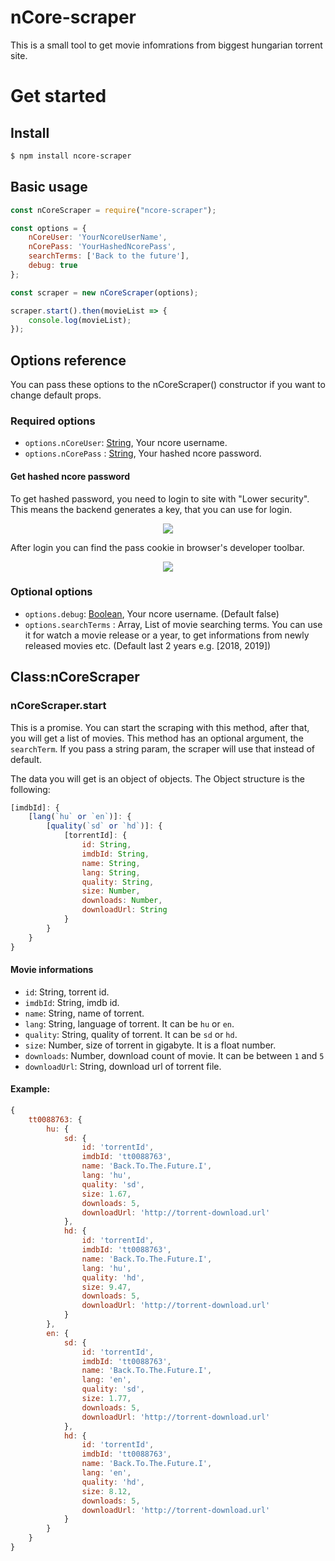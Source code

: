 # nCore-scraper

This is a small tool to get movie infomrations from biggest hungarian torrent site.

# Get started

## Install

```sh
$ npm install ncore-scraper
```

## Basic usage

```js
const nCoreScraper = require("ncore-scraper");

const options = {
    nCoreUser: 'YourNcoreUserName',
    nCorePass: 'YourHashedNcorePass',
    searchTerms: ['Back to the future'],
    debug: true
};

const scraper = new nCoreScraper(options);

scraper.start().then(movieList => {
    console.log(movieList);
});
```

## Options reference
You can pass these options to the nCoreScraper() constructor if you want to change default props.

### Required options
 * `options.nCoreUser`: [String](https://developer.mozilla.org/en-US/docs/Web/JavaScript/Data_structures#String_type), Your ncore username.
 * `options.nCorePass` : [String](https://developer.mozilla.org/en-US/docs/Web/JavaScript/Data_structures#String_type), Your hashed ncore password.

#### Get hashed ncore password
To get hashed password, you need to login to site with "Lower security". This means the backend generates a key, that you can use for login.

<p align="center">
    <img src="https://gist.githubusercontent.com/nfjodor/dc2ceece26b866451238779518c7a9fc/raw/54da831ed4404502ca033e1742e29f64c2438c6e/ncore-login.png">
</p>

After login you can find the pass cookie in browser's developer toolbar.

<p align="center">
    <img src="https://gist.githubusercontent.com/nfjodor/dc2ceece26b866451238779518c7a9fc/raw/54da831ed4404502ca033e1742e29f64c2438c6e/ncore-cookie.png">
</p>

### Optional options
 * `options.debug`: [Boolean](https://developer.mozilla.org/en-US/docs/Web/JavaScript/Data_structures#Boolean_type), Your ncore username. (Default false)
 * `options.searchTerms` : Array, List of movie searching terms. You can use it for watch a movie release or a year, to get informations from newly released movies etc. (Default last 2 years e.g. [2018, 2019])

## Class:nCoreScraper
### nCoreScraper.start
This is a promise. You can start the scraping with this method, after that, you will get a list of movies.
This method has an optional argument, the `searchTerm`. If you pass a string param, the scraper will use that instead of default.

The data you will get is an object of objects. The Object structure is the following:
```js
[imdbId]: {
    [lang(`hu` or `en`)]: {
        [quality(`sd` or `hd`)]: {
            [torrentId]: {
                id: String,
                imdbId: String,
                name: String,
                lang: String,
                quality: String,
                size: Number,
                downloads: Number,
                downloadUrl: String
            }
        }
    }
}
```

#### Movie informations
 * `id`: String, torrent id.
 * `imdbId`: String, imdb id.
 * `name`: String, name of torrent.
 * `lang`: String, language of torrent. It can be `hu` or `en`.
 * `quality`: String, quality of torrent. It can be `sd` or `hd`.
 * `size`: Number, size of torrent in gigabyte. It is a float number.
 * `downloads`: Number, download count of movie. It can be between `1` and `5`
 * `downloadUrl`: String, download url of torrent file.

#### Example:
```js
{
    tt0088763: {
        hu: {
            sd: {
                id: 'torrentId',
                imdbId: 'tt0088763',
                name: 'Back.To.The.Future.I',
                lang: 'hu',
                quality: 'sd',
                size: 1.67,
                downloads: 5,
                downloadUrl: 'http://torrent-download.url' 
            },
            hd: {
                id: 'torrentId',
                imdbId: 'tt0088763',
                name: 'Back.To.The.Future.I',
                lang: 'hu',
                quality: 'hd',
                size: 9.47,
                downloads: 5,
                downloadUrl: 'http://torrent-download.url' 
            }
        },
        en: {
            sd: {
                id: 'torrentId',
                imdbId: 'tt0088763',
                name: 'Back.To.The.Future.I',
                lang: 'en',
                quality: 'sd',
                size: 1.77,
                downloads: 5,
                downloadUrl: 'http://torrent-download.url' 
            },
            hd: {
                id: 'torrentId',
                imdbId: 'tt0088763',
                name: 'Back.To.The.Future.I',
                lang: 'en',
                quality: 'hd',
                size: 8.12,
                downloads: 5,
                downloadUrl: 'http://torrent-download.url' 
            }
        }
    }
}
```